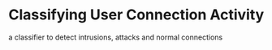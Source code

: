# Classifying User Connection Activity

a classifier to detect intrusions, attacks and normal connections
